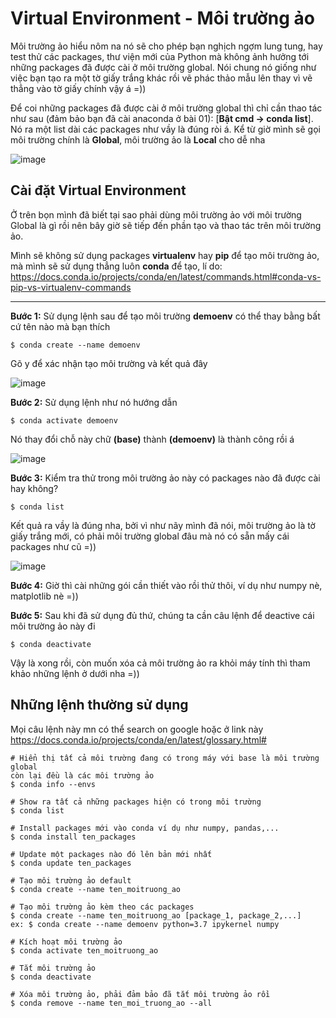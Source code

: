 # Virtual Environment - Môi trường ảo

Môi trường ảo hiểu nôm na nó sẽ cho phép bạn nghịch ngợm lung tung, hay test thử các packages, thư viện mới của Python mà không ảnh hưởng tới những packages đã được cài ở môi trường global. Nói chung nó giống như việc bạn tạo ra một tờ giấy trắng khác rồi vẽ phác thảo mẫu lên thay vì vẽ thẳng vào tờ giấy chính vậy á =)) 

Để coi những packages đã được cài ở môi trường global thì chỉ cần thao tác như sau (đảm bảo bạn đã cài anaconda ở bài 01): [**Bật cmd -> conda list**]. Nó ra một list dài các packages như vầy là đúng ròi á. Kể từ giờ mình sẽ gọi môi trường chính là **Global**, môi trường ảo là **Local** cho dễ nha

![image](https://user-images.githubusercontent.com/43443323/88449554-06914a00-ce72-11ea-992c-f3abc7dd4416.png)

## Cài đặt Virtual Environment

Ở trên bọn mình đã biết tại sao phải dùng môi trường ảo với môi trường Global là gì rồi nên bây giờ sẽ tiếp đến phần tạo và thao tác trên môi trường ảo.  

Mình sẽ không sử dụng packages **virtualenv** hay **pip** để tạo môi trường ảo, mà mình sẽ sử dụng thẳng luôn **conda** để tạo, lí do: <https://docs.conda.io/projects/conda/en/latest/commands.html#conda-vs-pip-vs-virtualenv-commands>

___

**Bước 1:** Sử dụng lệnh sau để tạo môi trường **demoenv** có thể thay bằng bất cứ tên nào mà bạn thích

```
$ conda create --name demoenv
```
Gõ y để xác nhận tạo môi trường và kết quả đây

![image](https://user-images.githubusercontent.com/43443323/88449820-4e18d580-ce74-11ea-9432-67fff80c5a61.png)


**Bước 2:** Sử dụng lệnh như nó hướng dẫn

```
$ conda activate demoenv
```
Nó thay đổi chỗ này chữ **(base)** thành **(demoenv)** là thành công rồi á  

![image](https://user-images.githubusercontent.com/43443323/88449881-d26b5880-ce74-11ea-93f1-db305a6c6377.png)

**Bước 3:** Kiểm tra thử trong môi trường ảo này có packages nào đã được cài hay không?

```
$ conda list
```

Kết quả ra vầy là đúng nha, bởi vì như nãy mình đã nói, môi trường ảo là tờ giấy trắng mới, có phải môi trường global đâu mà nó có sẵn mấy cái packages như cũ =))  

![image](https://user-images.githubusercontent.com/43443323/88449941-3b52d080-ce75-11ea-9172-cfb7ed138b3c.png)

**Bước 4:** Giờ thì cài những gói cần thiết vào rồi thử thôi, ví dụ như numpy nè, matplotlib nè =))

**Bước 5:** Sau khi đã sử dụng đủ thứ, chúng ta cần câu lệnh để deactive cái môi trường ảo này đi  
```
$ conda deactivate
```
Vậy là xong rồi, còn muốn xóa cả môi trường ảo ra khỏi máy tính thì tham khảo những lệnh ở dưới nha =))

## Những lệnh thường sử dụng

Mọi câu lệnh này mn có thể search on google hoặc ở link này <https://docs.conda.io/projects/conda/en/latest/glossary.html#>

```
# Hiển thị tất cả môi trường đang có trong máy với base là môi trường global
còn lại đều là các môi trường ảo
$ conda info --envs 

# Show ra tất cả những packages hiện có trong môi trường
$ conda list

# Install packages mới vào conda ví dụ như numpy, pandas,...
$ conda install ten_packages

# Update một packages nào đó lên bản mới nhất
$ conda update ten_packages
```

```
# Tạo môi trường ảo default
$ conda create --name ten_moitruong_ao

# Tạo môi trường ảo kèm theo các packages
$ conda create --name ten_moitruong_ao [package_1, package_2,...]  
ex: $ conda create --name demoenv python=3.7 ipykernel numpy

# Kích hoạt môi trường ảo
$ conda activate ten_moitruong_ao

# Tắt môi trường ảo
$ conda deactivate

# Xóa môi trường ảo, phải đảm bảo đã tắt môi trường ảo rồi
$ conda remove --name ten_moi_truong_ao --all
```
